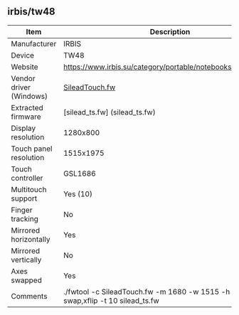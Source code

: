 irbis/tw48
-----------------

| Item                      | Description |
|---------------------------|-------------|
| Manufacturer              | IRBIS |
| Device                    | TW48 |
| Website                   | https://www.irbis.su/category/portable/notebooks/product/147 |
| Vendor driver (Windows)   | [SileadTouch.fw ](SileadTouch.fw ) |
| Extracted firmware        | [silead_ts.fw] (silead_ts.fw) |
| Display resolution        | 1280x800 |
| Touch panel resolution    | 1515x1975 |
| Touch controller          | GSL1686 |
| Multitouch support        | Yes (10) |
| Finger tracking           | No |
| Mirrored horizontally     | Yes |
| Mirrored vertically       | No |
| Axes swapped              | Yes |
| Comments                  | ./fwtool -c SileadTouch.fw -m 1680  -w 1515 -h 1975 -f swap,xflip -t 10 silead_ts.fw |
